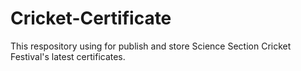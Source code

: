 # Cricket-Certificate
This respository using for publish and store Science Section Cricket Festival's latest certificates.
